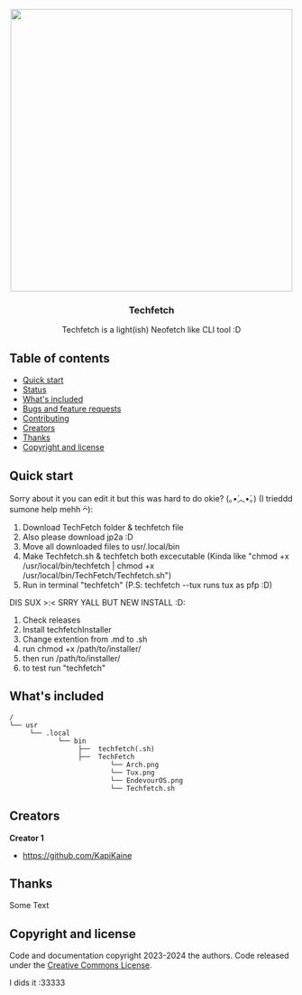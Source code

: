 <p align="center">
    <img src="https://static.vecteezy.com/system/resources/previews/011/786/593/non_2x/pixel-art-settings-button-with-gear-icon-for-8bit-game-on-white-background-vector.jpg" height="500" width="500">
  </a>

  <h3 align="center">Techfetch</h3>

  <p align="center"> Techfetch is a light(ish) Neofetch like CLI tool :D </p>


## Table of contents

- [Quick start](#quick-start)
- [Status](#status)
- [What's included](#whats-included)
- [Bugs and feature requests](#bugs-and-feature-requests)
- [Contributing](#contributing)
- [Creators](#creators)
- [Thanks](#thanks)
- [Copyright and license](#copyright-and-license)


## Quick start

Sorry about it you can edit it but this was hard to do okie? (｡•́︿•̀｡) (I trieddd sumone help mehh ᴖ̈):
1. Download TechFetch folder & techfetch file
2. Also please download jp2a :D
3. Move all downloaded files to usr/.local/bin
4. Make Techfetch.sh & techfetch both excecutable (Kinda like "chmod +x /usr/local/bin/techfetch | chmod +x /usr/local/bin/TechFetch/Techfetch.sh")
5. Run in terminal "techfetch" (P.S: techfetch --tux runs tux as pfp :D)

DIS SUX >:< SRRY YALL BUT NEW INSTALL :D:
1. Check releases
2. Install techfetchInstaller
3. Change extention from .md to .sh
4. run chmod +x /path/to/installer/
5. then run /path/to/installer/
6. to test run "techfetch"
 

## What's included



```
/
└── usr
     └── .local
            └── bin
                 ├──  techfetch(.sh)             
                 ├──  TechFetch
                         └── Arch.png
                         └── Tux.png
                         └── EndevourOS.png
                         └── Techfetch.sh

```
## Creators

**Creator 1**

- <https://github.com/KapiKaine>

## Thanks

Some Text

## Copyright and license

Code and documentation copyright 2023-2024 the authors. Code released under the [Creative Commons License](https://creativecommons.org/licenses/by-nc/4.0/deed.en).

I dids it :33333
